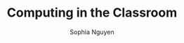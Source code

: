 ---
layout: leaf-node
title: "Computing in the Classroom"
title-url: "http://harvardmagazine.com/2015/03/computing-in-the-classroom"
author: "Sophia Nguyen"
groups: pedagogical-styles
categories: constructionism
topics: in-the-media
summary: >
    Nguyen provides a brief background on the use of machines for teaching, starting with
    behaviorist B.F. Skinner's reductionism applied to education, with the most modern example
    being gamification. Constructionism, on the other hand, involves hands-on learning, i.e.
    learning by doing, and students proceed at different speeds. This conflicts with the
    factory/production model of the current U.S. education system.
cite: >
    Nguyen, S. (2015, March 1). Computing in the Classroom. Retrieved
    from http://harvardmagazine.com/2015/03/computing-in-the-classroom
pub-date: 2015-03-01
added-date: 2017-04-21
resource-type: external-page
---